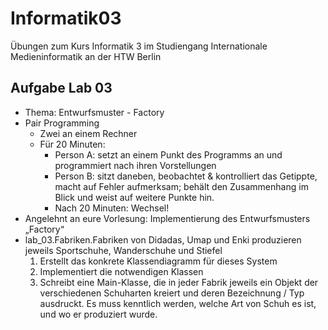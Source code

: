 # Informatik03
Übungen zum Kurs Informatik 3 im Studiengang Internationale Medieninformatik an der HTW Berlin
## Aufgabe Lab 03
- Thema: Entwurfsmuster - Factory
- Pair Programming
  - Zwei an einem Rechner
  - Für 20 Minuten:
    - Person A: setzt an einem Punkt des Programms an und programmiert nach ihren Vorstellungen
    - Person B: sitzt daneben, beobachtet & kontrolliert das Getippte, macht auf Fehler aufmerksam; behält den Zusammenhang im Blick und weist auf weitere Punkte hin.
    - Nach 20 Minuten: Wechsel!
- Angelehnt an eure Vorlesung: Implementierung des Entwurfsmusters „Factory“
- lab_03.Fabriken.Fabriken von Didadas, Umap und Enki produzieren jeweils Sportschuhe, Wanderschuhe und Stiefel
  1. Erstellt das konkrete Klassendiagramm für dieses System
  2. Implementiert die notwendigen Klassen
  3. Schreibt eine Main-Klasse, die in jeder Fabrik jeweils ein Objekt der verschiedenen Schuharten kreiert und deren Bezeichnung / Typ ausdruckt. Es muss kenntlich werden, welche Art von Schuh es ist, und wo er produziert wurde.
